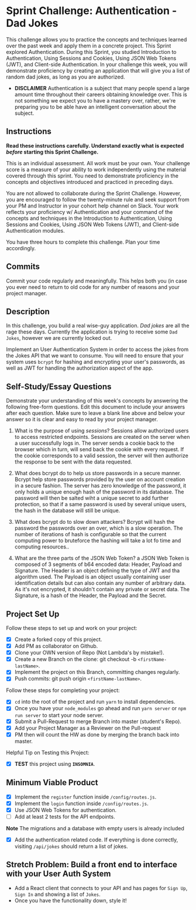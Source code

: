 # Sprint Challenge: Authentication - Dad Jokes

This challenge allows you to practice the concepts and techniques learned over the past week and apply them in a concrete project. This Sprint explored Authentication. During this Sprint, you studied Introduction to Authentication, Using Sessions and Cookies, Using JSON Web Tokens (JWT), and Client-side Authentication. In your challenge this week, you will demonstrate proficiency by creating an application that will give you a list of random dad jokes, as long as you are authorized.

- **DISCLAIMER** Authentication is a subject that many people spend a large amount time throughout their careers obtaining knowledge over. This is not something we expect you to have a mastery over, rather, we're preparing you to be able have an intelligent conversation about the subject.

## Instructions

**Read these instructions carefully. Understand exactly what is expected _before_ starting this Sprint Challenge.**

This is an individual assessment. All work must be your own. Your challenge score is a measure of your ability to work independently using the material covered through this sprint. You need to demonstrate proficiency in the concepts and objectives introduced and practiced in preceding days.

You are not allowed to collaborate during the Sprint Challenge. However, you are encouraged to follow the twenty-minute rule and seek support from your PM and Instructor in your cohort help channel on Slack. Your work reflects your proficiency w/ Authentication and your command of the concepts and techniques in the Introduction to Authentication, Using Sessions and Cookies, Using JSON Web Tokens (JWT), and Client-side Authentication modules.

You have three hours to complete this challenge. Plan your time accordingly.

## Commits

Commit your code regularly and meaningfully. This helps both you (in case you ever need to return to old code for any number of reasons and your project manager.

## Description

In this challenge, you build a real wise-guy application. _Dad jokes_ are all the rage these days. Currently the application is trying to receive some `Dad Jokes`, however we are currently locked out.

Implement an User Authentication System in order to access the jokes from the Jokes API that we want to consume. You will need to ensure that your system uses `bcrypt` for hashing and encrypting your user's passwords, as well as JWT for handling the authorization aspect of the app.

## Self-Study/Essay Questions

Demonstrate your understanding of this week's concepts by answering the following free-form questions. Edit this document to include your answers after each question. Make sure to leave a blank line above and below your answer so it is clear and easy to read by your project manager.

1. What is the purpose of using _sessions_?
   Sessions allow authorized users to access restricted endpoints.
   Sessions are created on the server when a user successfully logs in.
   The server sends a cookie back to the browser which in turn, will send back the cookie with every request.
   If the cookie corresponds to a valid session, the server will then authorize the response to be sent with the data requested.

1. What does bcrypt do to help us store passwords in a secure manner.
   Bcrypt help store passwords provided by the user on account creation in a secure fashion. The server has zero knowledge of the password, it only holds a unique enough hash of the password in its database. 
   The password will then be salted wiht a unique secret to add further protection, so that if a same password is used by several unique users, the hash in the database will still be unique.

1. What does bcrypt do to slow down attackers?
   Bcrypt will hash the password the passwords over an over, which is a slow operation. The number of iterations of hash is configurable so that the current computing power to bruteforce the hashing will take a lot fo time and computing resources..

1. What are the three parts of the JSON Web Token?
   a JSON Web Token is composed of 3 segments of b64 encoded data: Header, Payload and Signature.
   The Header is an object defining the type of JWT and tha algorithm used.
   The Payload is an object usually containing user identification details but can also contain any number of arbitrary data. As it's not encrypted, it shouldn't contain any private or secret data.
   The Signature, is a hash of the Header, the Payload and the Secret.


## Project Set Up

Follow these steps to set up and work on your project:

- [x] Create a forked copy of this project.
- [x] Add PM as collaborator on Github.
- [x] Clone your OWN version of Repo (Not Lambda's by mistake!).
- [x] Create a new Branch on the clone: git checkout -b `<firstName-lastName>`.
- [x] Implement the project on this Branch, committing changes regularly.
- [x] Push commits: git push origin `<firstName-lastName>`.

Follow these steps for completing your project:

- [x] `cd` into the root of the project and run `yarn` to install dependencies.
- [x] Once you have your `node_modules` go ahead and run `yarn server` or `npm run server` to start your node server.
- [x] Submit a Pull-Request to merge <firstName-lastName> Branch into master (student's  Repo).
- [x] Add your Project Manager as a Reviewer on the Pull-request
- [x] PM then will count the HW as done by  merging the branch back into master.

Helpful Tip on Testing this Project:

- [x] **TEST** this project using **`INSOMNIA`**.

## Minimum Viable Product

- [x] Implement the `register` function inside `/config/routes.js`.
- [x] Implement the `login` function inside `/config/routes.js`.
- [x] Use JSON Web Tokens for authentication.
- [ ] Add at least 2 tests for the API endpoints.

**Note** The migrations and a database with empty users is already included

- [x] Add the authentication related code. If everything is done correctly, visiting `/api/jokes` should return a list of jokes.

## Stretch Problem: Build a front end to interface with your User Auth System

- Add a React client that connects to your API and has pages for `Sign Up`, `Sign In` and showing a list of `Jokes`.
- Once you have the functionality down, style it!

